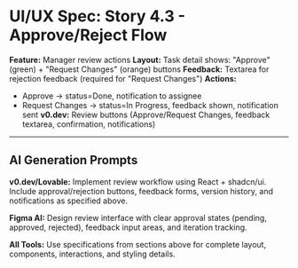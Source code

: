 # UI/UX Spec: Story 4.3 - Approve/Reject Flow
**Feature:** Manager review actions
**Layout:** Task detail shows: "Approve" (green) + "Request Changes" (orange) buttons
**Feedback:** Textarea for rejection feedback (required for "Request Changes")
**Actions:** 
- Approve → status=Done, notification to assignee
- Request Changes → status=In Progress, feedback shown, notification sent
**v0.dev:** Review buttons (Approve/Request Changes, feedback textarea, confirmation, notifications)


---

## AI Generation Prompts

**v0.dev/Lovable:** Implement review workflow using React + shadcn/ui. Include approval/rejection buttons, feedback forms, version history, and notifications as specified above.

**Figma AI:** Design review interface with clear approval states (pending, approved, rejected), feedback input areas, and iteration tracking.

**All Tools:** Use specifications from sections above for complete layout, components, interactions, and styling details.

